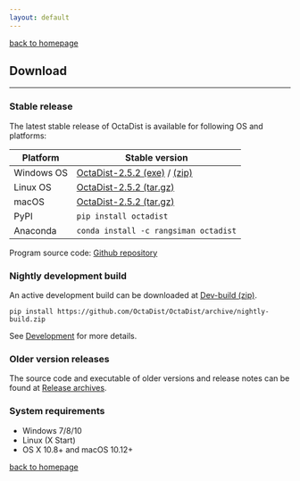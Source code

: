 ```yaml
---
layout: default
---
```

[back to homepage](./)

## Download
***

### Stable release

The latest stable release of OctaDist is available for following OS and platforms: 

|   Platform   | Stable version |
|--------------|----------------|
|  Windows OS  | [OctaDist-2.5.2 (exe)][WinOS_exe] / [(zip)][WinOS_zip] |
|  Linux OS    | [OctaDist-2.5.2 (tar.gz)][LinOS_tar]  |
|  macOS       | [OctaDist-2.5.2 (tar.gz)][macOS_tar]  |
|  PyPI        | `pip install octadist`                |
|  Anaconda    | `conda install -c rangsiman octadist` |

[WinOS_exe]: https://github.com/OctaDist/OctaDist/releases/download/v.2.5.2/OctaDist-2.5.2-Win-x86-64.exe
[WinOS_zip]: https://github.com/OctaDist/OctaDist/releases/download/v.2.5.2/OctaDist-2.5.2-Win-x86-64.zip
[LinOS_tar]: https://github.com/OctaDist/OctaDist/releases/download/v.2.5.2/OctaDist-2.5.2-Linux-x86-64.tar.gz
[macOS_mac]: https://github.com/OctaDist/OctaDist/releases/download/v.2.5.2/OctaDist-2.5.2-macOS-x86-64
[macOS_tar]: https://github.com/OctaDist/OctaDist/releases/download/v.2.5.2/OctaDist-2.5.2-macOS-x86-64.tar.gz

Program source code: [Github repository][Github-link]

[Github-link]: https://github.com/OctaDist/OctaDist

### Nightly development build

An active development build can be downloaded at [Dev-build (zip)][Dev-link].

```
pip install https://github.com/OctaDist/OctaDist/archive/nightly-build.zip
```

[Dev-link]: https://github.com/OctaDist/OctaDist/archive/nightly-build.zip

See [Development](./development.md) for more details.

### Older version releases

The source code and executable of older versions and release notes can be found at 
[Release archives](release-archives.md).


### System requirements

- Windows 7/8/10
- Linux (X Start)
- OS X 10.8+ and macOS 10.12+

[back to homepage](./)
